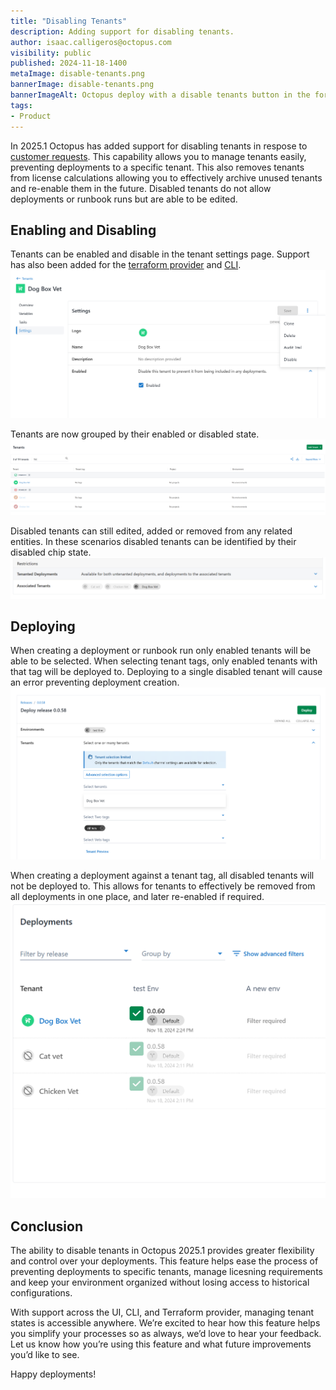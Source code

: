```yaml
---
title: "Disabling Tenants"
description: Adding support for disabling tenants.
author: isaac.calligeros@octopus.com
visibility: public
published: 2024-11-18-1400
metaImage: disable-tenants.png
bannerImage: disable-tenants.png
bannerImageAlt: Octopus deploy with a disable tenants button in the foreground.
tags:
- Product
---
```


In 2025.1 Octopus has added support for disabling tenants in respose to [customer requests](https://roadmap.octopus.com/c/158-ability-to-disable-tenants). This capability allows you to manage tenants easily, preventing deployments to a specific tenant. This also removes tenants from license calculations allowing you to effectively archive unused tenants and re-enable them in the future. Disabled tenants do not allow deployments or runbook runs but are able to be edited.

## Enabling and Disabling

Tenants can be enabled and disable in the tenant settings page. Support has also been added for the [terraform provider](https://registry.terraform.io/providers/OctopusDeployLabs/octopusdeploy/latest/docs/resources/tenant) and [CLI](https://octopus.com/docs/octopus-rest-api/cli).
![Screenshot of Octopus Deploy tenant settings with ](toggle-disable-tenant.png "width=500")

Tenants are now grouped by their enabled or disabled state.
![Tenants are now grouped by their enabled/disabled state](tenants-page.png "width=500")

Disabled tenants can still edited, added or removed from any related entities. In these scenarios disabled tenants can be identified by their disabled chip state.
![Tenant chips indicate the disabled or enabled state](disabled-tenant-chips.png "width=500")

## Deploying
When creating a deployment or runbook run only enabled tenants will be able to be selected. When selecting tenant tags, only enabled tenants with that tag will be deployed to. Deploying to a single disabled tenant will cause an error preventing deployment creation.
![Deploying to disabled tenants will not deploy](deploying-to-disabled-tenants.png "width=500")

When creating a deployment against a tenant tag, all disabled tenants will not be deployed to. This allows for tenants to effectively be removed from all deployments in one place, and later re-enabled if required.
![Deployments page with disabled tenants](disabled-tenants-deployments-page.png "width=500")

## Conclusion

The ability to disable tenants in Octopus 2025.1 provides greater flexibility and control over your deployments. This feature helps ease the process of preventing deployments to specific tenants, manage licesning requirements and keep your environment organized without losing access to historical configurations.

With support across the UI, CLI, and Terraform provider, managing tenant states is accessible anywhere. We’re excited to hear how this feature helps you simplify your processes so as always, we’d love to hear your feedback. Let us know how you’re using this feature and what future improvements you’d like to see.

Happy deployments! 
